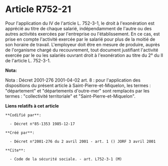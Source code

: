 # Article R752-21

Pour l'application du IV de l'article L. 752-3-1, le droit à l'exonération est apprécié au titre de chaque salarié,
indépendamment de l'autre ou des autres activités exercées par l'entreprise ou l'établissement. En ce cas, est prise en
compte l'activité exercée par le salarié pour plus de la moitié de son horaire de travail. L'employeur doit être en mesure de
produire, auprès de l'organisme chargé du recouvrement, tout document justifiant l'activité exercée par le ou les salariés
ouvrant droit à l'exonération au titre du 2° du II de l'article L. 752-3-1.

**Nota:**

Nota : Décret 2001-276 2001-04-02 art. 8 : pour l'application des dispositions du présent article à Saint-Pierre-et-Miquelon,
les termes : "département" et "départements d'outre-mer" sont remplacés par les termes : "collectivité territoriale" et
"Saint-Pierre-et-Miquelon".

**Liens relatifs à cet article**

	**Codifié par**:

	  - Décret n°85-1353 1985-12-17

	**Créé par**:

	  - Décret n°2001-276 du 2 avril 2001 - art. 1 () JORF 3 avril 2001

	**Cite**:

	  - Code de la sécurité sociale. - art. L752-3-1 (M)
